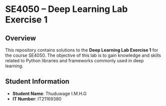 # SE4050 – Deep Learning Lab Exercise 1

## Overview

This repository contains solutions to the **Deep Learning Lab Exercise 1** for the course SE4050. The objective of this lab is to gain knowledge and skills related to Python libraries and frameworks commonly used in deep learning.

## Student Information

- **Student Name**: Thuduwage I.M.H.G
- **IT Number**: IT21169380

